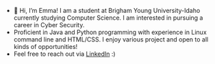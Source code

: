 - 👋 Hi, I’m Emma! I am a student at Brigham Young University-Idaho currently studying Computer Science. I am interested in pursuing a career in Cyber Security. 
- Proficient in Java and Python programming with experience in Linux command line and HTML/CSS. I enjoy various project and open to all kinds of opportunities! 
- Feel free to reach out via [LinkedIn](https://www.linkedin.com/in/emma-lund22) :)

<!---
emma-gl/emma-gl is a ✨ special ✨ repository because its `README.md` (this file) appears on your GitHub profile.
You can click the Preview link to take a look at your changes.
--->
